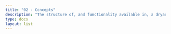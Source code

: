 ```yaml
---
title: "02 - Concepts"
description: "The structure of, and functionality available in, a dryad workspace."
type: docs
layout: list
---
```

